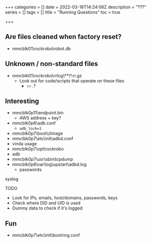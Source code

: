 +++
categories = []
date = 2022-03-18T14:24:06Z
description = "???"
series = []
tags = []
title = "Running Questions"
toc = true

+++
## Are files cleaned when factory reset?

* mmcblk01\\rockrobo\\robot.db

## Unknown / non-standard files

* mmcblk01\\rockrobo\\rrlog\\**\\*.rr.gz
  * Look out for code/scripts that operate on these files
    * `rr.`?

## Interesting

* mmcblk0p11\\endpoint.bin
  * AWS address + key?
* mmcblk0p6\\adb.conf
  * `adb_lock=1`
* mmcblk0p7\\boot\\zImage
* mmclbk0p7\\etc\\init\\adbd.conf
* vinda usage
* mmcblk0p7\\opt\\rockrobo
* adb
* mmcblk0p7\\usr\\sbin\\tcpdump
* mmcblk0p8\\var\\log\\upstart\\adbd.log
  * passwords

syslog

TODO

* Look for IPs, emails, host/domains, passwords, keys
* Check where DID and UID is used
* Dummy data to check if it's logged

## Fun

* mmcblk0p7\\etc\\init\\bootring.conf
